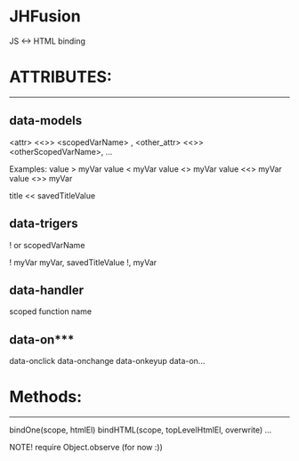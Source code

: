 JHFusion
========

JS &lt;-> HTML binding

# ATTRIBUTES:
-------------
## data-models
&lt;attr> &lt;&lt;>> &lt;scopedVarName> , &lt;other_attr> &lt;&lt;>> &lt;otherScopedVarName>, ... 

Examples:
value > myVar
value &lt; myVar
value &lt;> myVar
value &lt;&lt;> myVar
value &lt;>> myVar

title << savedTitleValue


## data-trigers
! or scopedVarName

!
myVar
myVar, savedTitleValue
!, myVar

## data-handler
scoped function name

## data-on***
data-onclick
data-onchange
data-onkeyup
data-on...


# Methods:
----------
bindOne(scope, htmlEl)
bindHTML(scope, topLevelHtmlEl, overwrite)
...


NOTE! require Object.observe (for now :)) 

